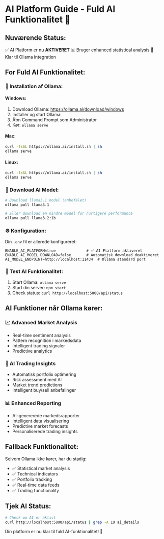 # AI Platform Guide - Fuld AI Funktionalitet 🤖

## Nuværende Status:
✅ AI Platform er nu **AKTIVERET**
📊 Bruger enhanced statistical analysis 
🔗 Klar til Ollama integration

## For Fuld AI Funktionalitet:

### 🚀 Installation af Ollama:

#### **Windows:**
1. Download Ollama: https://ollama.ai/download/windows
2. Installer og start Ollama
3. Åbn Command Prompt som Administrator
4. Kør: `ollama serve`

#### **Mac:**
```bash
curl -fsSL https://ollama.ai/install.sh | sh
ollama serve
```

#### **Linux:**
```bash
curl -fsSL https://ollama.ai/install.sh | sh
ollama serve
```

### 🧠 Download AI Model:
```bash
# Download llama3.1 model (anbefalet)
ollama pull llama3.1

# Eller download en mindre model for hurtigere performance
ollama pull llama3.2:1b
```

### ⚙️ Konfiguration:
Din `.env` fil er allerede konfigureret:
```env
ENABLE_AI_PLATFORM=true              # ✅ AI Platform aktiveret
ENABLE_AI_MODEL_DOWNLOAD=false       # Automatisk download deaktiveret  
AI_MODEL_ENDPOINT=http://localhost:11434  # Ollama standard port
```

### 🎯 Test AI Funktionalitet:
1. Start Ollama: `ollama serve`
2. Start din server: `npm start`
3. Check status: `curl http://localhost:5000/api/status`

## AI Funktioner når Ollama kører:

### 📈 **Advanced Market Analysis**
- Real-time sentiment analysis
- Pattern recognition i markedsdata
- Intelligent trading signaler
- Predictive analytics

### 🤖 **AI Trading Insights**
- Automatisk portfolio optimering
- Risk assessment med AI
- Market trend predictions
- Intelligent buy/sell anbefalinger

### 📊 **Enhanced Reporting**
- AI-genererede markedsrapporter
- Intelligent data visualisering
- Predictive market forecasts
- Personaliserede trading insights

## Fallback Funktionalitet:
Selvom Ollama ikke kører, har du stadig:
- ✅ Statistical market analysis
- ✅ Technical indicators
- ✅ Portfolio tracking
- ✅ Real-time data feeds
- ✅ Trading functionality

## Tjek AI Status:
```bash
# Check om AI er aktivt
curl http://localhost:5000/api/status | grep -A 10 ai_details
```

Din platform er nu klar til fuld AI-funktionalitet! 🚀
